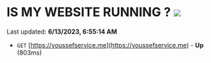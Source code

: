 # IS MY WEBSITE RUNNING ? [![](https://img.shields.io/static/v1?label=Sponsor&message=%E2%9D%A4&logo=GitHub&color=%23fe8e86)](https://github.com/sponsors/<username>)

Last updated: **6/13/2023, 6:55:14 AM**

- `GET` [https://youssefservice.me](https://youssefservice.me) - **Up** (803ms)
